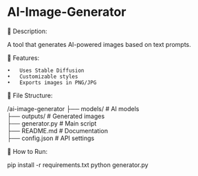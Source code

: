 # AI-Image-Generator

📌 Description:

A tool that generates AI-powered images based on text prompts.

📜 Features:

	•	Uses Stable Diffusion
	•	Customizable styles
	•	Exports images in PNG/JPG

📂 File Structure:

/ai-image-generator
 ├── models/        # AI models  
 ├── outputs/       # Generated images  
 ├── generator.py   # Main script  
 ├── README.md      # Documentation  
 ├── config.json    # API settings  

🚀 How to Run:

pip install -r requirements.txt
python generator.py

